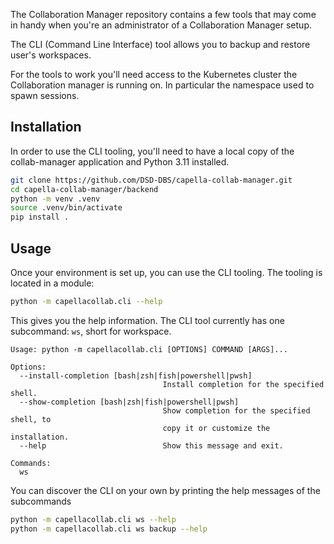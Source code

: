 <!--
 ~ SPDX-FileCopyrightText: Copyright DB Netz AG and the capella-collab-manager contributors
 ~ SPDX-License-Identifier: Apache-2.0
 -->

The Collaboration Manager repository contains a few tools that may come in
handy when you're an administrator of a Collaboration Manager setup.

The CLI (Command Line Interface) tool allows you to backup and restore user's
workspaces.

For the tools to work you'll need access to the Kubernetes cluster the
Collaboration manager is running on. In particular the namespace used to spawn
sessions.

## Installation

In order to use the CLI tooling, you'll need to have a local copy of the
collab-manager application and Python 3.11 installed.

```bash
git clone https://github.com/DSD-DBS/capella-collab-manager.git
cd capella-collab-manager/backend
python -m venv .venv
source .venv/bin/activate
pip install .
```

## Usage

Once your environment is set up, you can use the CLI tooling. The tooling is
located in a module:

```bash
python -m capellacollab.cli --help
```

This gives you the help information. The CLI tool currently has one subcommand:
`ws`, short for workspace.

```
Usage: python -m capellacollab.cli [OPTIONS] COMMAND [ARGS]...

Options:
  --install-completion [bash|zsh|fish|powershell|pwsh]
                                  Install completion for the specified shell.
  --show-completion [bash|zsh|fish|powershell|pwsh]
                                  Show completion for the specified shell, to
                                  copy it or customize the installation.
  --help                          Show this message and exit.

Commands:
  ws
```

You can discover the CLI on your own by printing the help messages of the
subcommands

```bash
python -m capellacollab.cli ws --help
python -m capellacollab.cli ws backup --help
```

